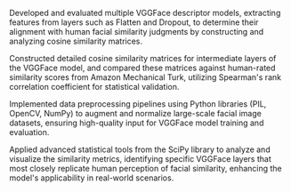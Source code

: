 Developed and evaluated multiple VGGFace descriptor models, extracting features from layers such as Flatten and Dropout, to determine their alignment with human facial similarity judgments by constructing and analyzing cosine similarity matrices.

Constructed detailed cosine similarity matrices for intermediate layers of the VGGFace model, and compared these matrices against human-rated similarity scores from Amazon Mechanical Turk, utilizing Spearman's rank correlation coefficient for statistical validation.

Implemented data preprocessing pipelines using Python libraries (PIL, OpenCV, NumPy) to augment and normalize large-scale facial image datasets, ensuring high-quality input for VGGFace model training and evaluation.

Applied advanced statistical tools from the SciPy library to analyze and visualize the similarity metrics, identifying specific VGGFace layers that most closely replicate human perception of facial similarity, enhancing the model's applicability in real-world scenarios.

